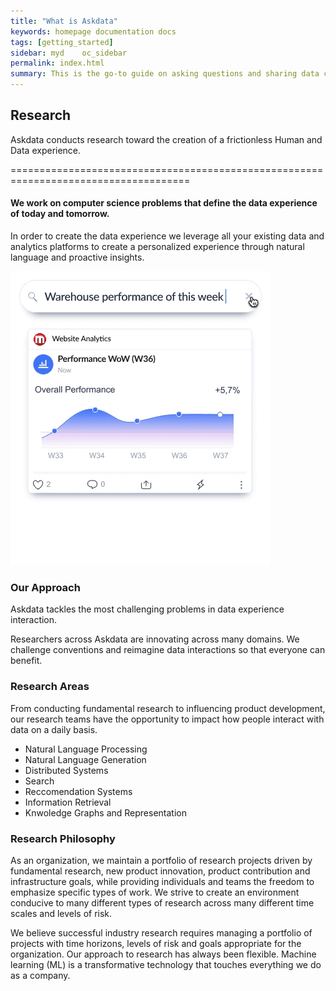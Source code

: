 ```yaml
---
title: "What is Askdata"
keywords: homepage documentation docs
tags: [getting_started]
sidebar: myd	oc_sidebar
permalink: index.html
summary: This is the go-to guide on asking questions and sharing data cards using Askdata. You’ll learn in depth about how questions are expressed, how to chart data cards, as well as how to share data cards and create feeds.
---
```


## Research

Askdata conducts research toward the creation of a frictionless Human and Data experience.

=====================================================================================

#### We work on computer science problems that define the data experience of today and tomorrow.

In order to create the data experience we leverage all your existing data and analytics platforms to create a personalized experience through natural language and proactive insights.

<img src="/media/product/askdata-search-insights.gif" class="mx-auto d-block" style="max-width:90%">


### Our Approach

Askdata tackles the most challenging problems in data experience interaction.

Researchers across Askdata are innovating across many domains. We challenge conventions and reimagine data interactions so that everyone can benefit.

### Research Areas

From conducting fundamental research to influencing product development, our research teams have the opportunity to impact how people interact with data on a daily basis.

<div class="container">
  <div class="row">
    <div class="col-12 col-md-6">
      <ul class="list-group">
        <li class="list-group-item"><i class="fas fa-male text-info mx-2"></i>Natural Language Processing</li>
        <li class="list-group-item"><i class="fas fa-venus text-warning mx-2"></i>Natural Language Generation</li>
        <li class="list-group-item"><i class="fas fa-gavel text-danger mx-2"></i>Distributed Systems</li>
        <li class="list-group-item"><i class="fas fa-gavel text-danger mx-2"></i>Search</li>
        <li class="list-group-item"><i class="fas fa-gavel text-danger mx-2"></i>Reccomendation Systems</li>
        <li class="list-group-item"><i class="fas fa-gavel text-danger mx-2"></i>Information Retrieval</li>
        <li class="list-group-item"><i class="fas fa-gavel text-danger mx-2"></i>Knwoledge Graphs and Representation</li>
      </ul>
    </div>
  </div>
</div>

### Research Philosophy

As an organization, we maintain a portfolio of research projects driven by fundamental research, new product innovation, product contribution and infrastructure goals, while providing individuals and teams the freedom to emphasize specific types of work. We strive to create an environment conducive to many different types of research across many different time scales and levels of risk.

We believe successful industry research requires managing a portfolio of projects with time horizons, levels of risk and goals appropriate for the organization. Our approach to research has always been flexible. Machine learning (ML) is a transformative technology that touches everything we do as a company. 
